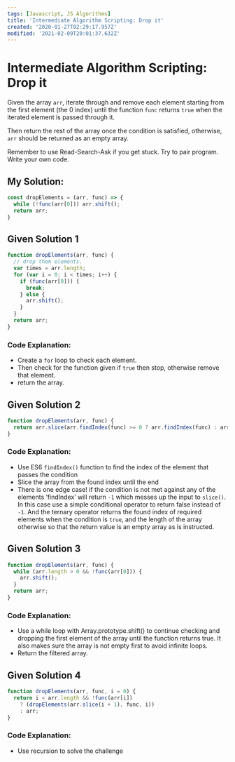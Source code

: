 ```yaml
---
tags: [Javascript, JS Algorithms]
title: 'Intermediate Algorithm Scripting: Drop it'
created: '2020-01-27T02:29:17.957Z'
modified: '2021-02-09T20:01:37.632Z'
---
```


Intermediate Algorithm Scripting: Drop it
=========================================

Given the array ```arr```, iterate through and remove each element starting from the first element (the 0 index) until the function ```func``` returns ```true``` when the iterated element is passed through it.

Then return the rest of the array once the condition is satisfied, otherwise, ```arr``` should be returned as an empty array.

Remember to use Read-Search-Ask if you get stuck. Try to pair program. Write your own code.

My Solution:
------------
``` javascript
const dropElements = (arr, func) => {
  while (!func(arr[0])) arr.shift(); 
  return arr;
}
```

Given Solution 1
-----------------
``` javascript
function dropElements(arr, func) {
  // drop them elements.
  var times = arr.length;
  for (var i = 0; i < times; i++) {
    if (func(arr[0])) {
      break;
    } else {
      arr.shift();
    }
  }
  return arr;
}
```
### Code Explanation:
* Create a ```for``` loop to check each element.
* Then check for the function given if ```true``` then stop, otherwise remove that element.
* return the array.

Given Solution 2
-----------------
``` javascript
function dropElements(arr, func) {
  return arr.slice(arr.findIndex(func) >= 0 ? arr.findIndex(func) : arr.length);
}
```
### Code Explanation:
* Use ES6 ```findIndex()``` function to find the index of the element that passes the condition
* Slice the array from the found index until the end
* There is one edge case! if the condition is not met against any of the elements ‘findIndex’ will return ```-1``` which messes up the input to ```slice()```. In this case use a simple conditional operator to return false instead of ```-1```. And the ternary operator returns the found index of required elements when the condition is ```true```, and the length of the array otherwise so that the return value is an empty array as is instructed.



Given Solution 3
-----------------
``` javascript
function dropElements(arr, func) {
  while (arr.length > 0 && !func(arr[0])) {
    arr.shift();
  }
  return arr;
}
```
### Code Explanation:
* Use a while loop with Array.prototype.shift() to continue checking and dropping the first element of the array until the function returns true. It also makes sure the array is not empty first to avoid infinite loops.
* Return the filtered array.


Given Solution 4
-----------------
``` javascript
function dropElements(arr, func, i = 0) {
  return i < arr.length && !func(arr[i])
    ? (dropElements(arr.slice(i + 1), func, i))
    : arr;
}
```
### Code Explanation:
* Use recursion to solve the challenge



